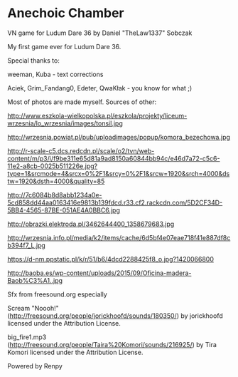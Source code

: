 # Anechoic Chamber
VN game for Ludum Dare 36 by Daniel "TheLaw1337" Sobczak

My first game ever for Ludum Dare 36.


Special thanks to:

weeman, Kuba - text corrections

Aciek, Grim_Fandang0, Edeter, QwaKłak - you know for what ;)

Most of photos are made myself. Sources of other:

http://www.eszkola-wielkopolska.pl/eszkola/projekty/liceum-wrzesnia/lo_wrzesnia/images/tonsil.jpg

http://wrzesnia.powiat.pl/pub/uploadimages/popup/komora_bezechowa.jpg

http://r-scale-c5.dcs.redcdn.pl/scale/o2/tvn/web-content/m/p3/i/f9be311e65d81a9ad8150a60844bb94c/e46d7a72-c5c6-11e2-a8cb-0025b511226e.jpg?type=1&srcmode=4&srcx=0%2F1&srcy=0%2F1&srcw=1920&srch=4000&dstw=1920&dsth=4000&quality=85

http://7c6084b8d8abb1234a0e-5cd858dd44aa0163416e9813b139fdcd.r33.cf2.rackcdn.com/5D2CF34D-5BB4-4565-87BE-051AE4A0BBC6.jpg

http://obrazki.elektroda.pl/3462644400_1358679683.jpg

http://wrzesnia.info.pl/media/k2/items/cache/6d5bf4e07eae718f41e887df8cb394f7_L.jpg

https://d-nm.ppstatic.pl/k/r/51/b6/4dcd2288425f8_o.jpg?1420066800

http://baoba.es/wp-content/uploads/2015/09/Oficina-madera-Baob%C3%A1..jpg


Sfx from freesound.org especially

Scream "Noooh!" (http://freesound.org/people/jorickhoofd/sounds/180350/) by jorickhoofd licensed under the Attribution License.

big_fire1.mp3 (http://freesound.org/people/Taira%20Komori/sounds/216925/) by Tira Komori licensed under the Attribution License.

Powered by Renpy
